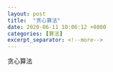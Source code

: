 ```yaml
---
layout: post
title:  "贪心算法"
date: 2020-06-11 10:06:12 +0800
categories: [算法]
excerpt_separator: <!--more-->
---
```

贪心算法
<!--more-->